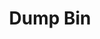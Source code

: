 ---
ee_id: '4363'
site: '1'
type: '2'
long_id: 2016-069 Dump Bin
url: 2016-069-dump-bin
title: Dump Bin
year: '2016'
medium: 'Palay Display Industries folding dump table, various DVDs '
commission:
add_credit:
dims: 30.75 x 47 x 24 in
pitch:
ps:
live_url:
related:
youtube:
imgs: dump-bin-2016-069-database-jl--iPbo.jpg
subheading:
year2: '2016'
download:
add_credits:
related_code:
layout: things-i-made
---